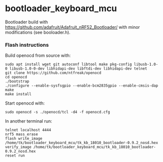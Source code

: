 # bootloader_keyboard_mcu
Bootloader build with https://github.com/adafruit/Adafruit_nRF52_Bootloader/ with minor modifications (see booloader.h).

### Flash instructions
Build openocd from source with:
```
sudo apt install wget git autoconf libtool make pkg-config libusb-1.0-0 libusb-1.0-0-dev libhidapi-dev libftdi-dev libhidapi-dev telnet
git clone https://github.com/ntfreak/openocd
cd openocd
./bootstrap
./configure --enable-sysfsgpio --enable-bcm2835gpio --enable-cmsis-dap
make
make install
```

Start openocd with:
```
sudo openocd -s ./openocd/tcl -d4 -f openocd.cfg
```

In another terminal run:
```
telnet localhost 4444
nrf5 mass_erase
flash write_image /home/tk/bootloader_keyboard_mcu/tk_kb_18010_bootloader-0.9.2_nosd.hex
verify_image /home/tk/bootloader_keyboard_mcu/tk_kb_18010_bootloader-0.9.2_nosd.hex
reset run
```
